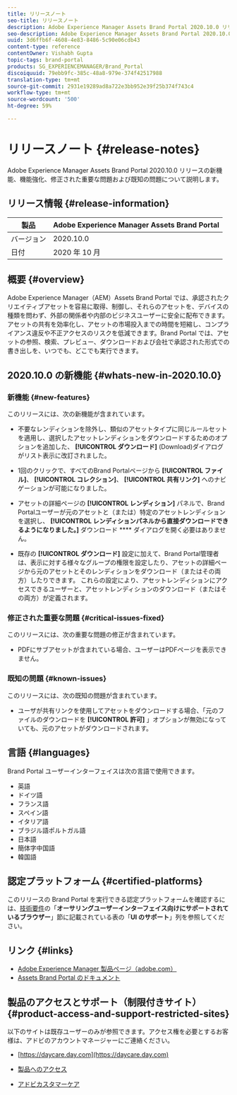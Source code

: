 ```yaml
---
title: リリースノート
seo-title: リリースノート
description: Adobe Experience Manager Assets Brand Portal 2020.10.0 リリースの機能、機能強化、修正された重要な問題および既知の問題について説明します。
seo-description: Adobe Experience Manager Assets Brand Portal 2020.10.0 リリースの機能強化、修正された重要な問題および既知の問題について説明します。
uuid: 3d6ffb6f-4608-4e83-8486-5c90e06cdb43
content-type: reference
contentOwner: Vishabh Gupta
topic-tags: brand-portal
products: SG_EXPERIENCEMANAGER/Brand_Portal
discoiquuid: 79ebb9fc-385c-48a8-979e-374f42517988
translation-type: tm+mt
source-git-commit: 2931e19289ad8a722e3bb952e39f25b374f743c4
workflow-type: tm+mt
source-wordcount: '500'
ht-degree: 59%

---
```



# リリースノート {#release-notes}

Adobe Experience Manager Assets Brand Portal 2020.10.0 リリースの新機能、機能強化、修正された重要な問題および既知の問題について説明します。

## リリース情報 {#release-information}

| 製品 | Adobe Experience Manager Assets Brand Portal |
|---|---|
| バージョン | 2020.10.0 |
| 日付 | 2020 年 10 月 |

## 概要 {#overview}

Adobe Experience Manager（AEM）Assets Brand Portal では、承認されたクリエイティブアセットを容易に取得、制御し、それらのアセットを、デバイスの種類を問わず、外部の関係者や内部のビジネスユーザーに安全に配布できます。アセットの共有を効率化し、アセットの市場投入までの時間を短縮し、コンプライアンス違反や不正アクセスのリスクを低減できます。Brand Portal では、アセットの参照、検索、プレビュー、ダウンロードおよび会社で承認された形式での書き出しを、いつでも、どこでも実行できます。

## 2020.10.0 の新機能 {#whats-new-in-2020.10.0}

### 新機能 {#new-features}

このリリースには、次の新機能が含まれています。

* 不要なレンディションを除外し、類似のアセットタイプに同じルールセットを適用し、選択したアセットレンディションをダウンロードするためのオプションを追加した、 **[!UICONTROL ダウンロード]** (Download)ダイアログがリスト表示に改訂されました。

<!--
* The new **[!UICONTROL Download]** dialog now appears with all the renditions of the selected assets or folders containing assets in a list view, wherein the Brand Portal users can apply same set of renditions for similar asset types and download the selected asset renditions. 
-->

* 1回のクリックで、すべてのBrand Portalページから **[!UICONTROL ファイル]**、 **[!UICONTROL コレクション]**、 **[!UICONTROL 共有リンク]** へのナビゲーションが可能になりました。

* アセットの詳細ページの **[!UICONTROL レンディション]** パネルで、Brand Portalユーザーが元のアセットと（または）特定のアセットレンディションを選択し、 **[!UICONTROL レンディションパネルから直接ダウンロードできるようになりました。]** ダウンロード **** ダイアログを開く必要はありません。

<!--
Brand Portal users can exclude specific renditions which are not required and directly download the original asset and its renditions from the **[!UICONTROL Renditions]** panel on the asset details page. 
-->

* 既存の **[!UICONTROL ダウンロード]** 設定に加えて、Brand Portal管理者は、表示に対する様々なグループの権限を設定したり、アセットの詳細ページから元のアセットとそのレンディションをダウンロード（またはその両方）したりできます。 これらの設定により、アセットレンディションにアクセスできるユーザーと、アセットレンディションのダウンロード（またはその両方）が定義されます。


### 修正された重要な問題 {#critical-issues-fixed}

このリリースには、次の重要な問題の修正が含まれています。

* PDFにサブアセットが含まれている場合、ユーザーはPDFページを表示できません。


### 既知の問題 {#known-issues}

このリリースには、次の既知の問題が含まれています。

* ユーザが共有リンクを使用してアセットをダウンロードする場合、「元のファイルのダウンロードを **[!UICONTROL 許可]** 」オプションが無効になっていても、元のアセットがダウンロードされます。



<!--
* Download Settings configuration to configure asset download from Brand Portal. Fast download, custom renditions, and system renditions are the available configurations. 
-->

<!--
* Document Viewer has been introduced to enhance the PDF viewing experience. New options are available for viewing the PDF files in Brand Portal.

* Advances in the asset download process which improves the Brand Portal user experience while [downloading assets from Brand Portal](brand-portal-download-assets.md). Brand Portal administrators can configure **[!UICONTROL Fast Download]**, **[!UICONTROL Custom Renditions]**, and **[!UICONTROL System Renditions]** from the **[!UICONTROL Download]** settings. 

For details, see [what's new in Brand Portal 6.4.7](whats-new.md). 

### Critical Issues Fixed {#critical-issues-fixed-647}

This release includes fixes to the following critical issues:

* The viewer users are not permitted to share link for collections but the option to share is visible to them on the product interface.

* The **[!UICONTROL Download]** button on the options bar does not list all the licensed assets of the selected folder.

* The search takes longer to show the results for certain keywords.

* The **[!UICONTROL Agree]** and **[!UICONTROL Disagree]** check boxes does not appear on bulk selection of licensed and unlicensed assets during download.

* Filter-based search shows processing on the product interface with no search result. 

* The assets do not download from share link if the shared folder contains numerous and large assets.


### Known Issues {#known-issues-647}

This release includes the following known issues:

* If multiple assets are selected, license text does not appear on clicking Terms and Conditions on the license agreement page during download using share link.   

-->

## 言語 {#languages}

Brand Portal ユーザーインターフェイスは次の言語で使用できます。

* 英語
* ドイツ語
* フランス語
* スペイン語
* イタリア語
* ブラジル語ポルトガル語
* 日本語
* 簡体字中国語
* 韓国語

## 認定プラットフォーム  {#certified-platforms}

このリリースの Brand Portal を実行できる認定プラットフォームを確認するには、[技術要件](https://helpx.adobe.com/jp/experience-manager/6-4/sites/deploying/using/technical-requirements.html)の「**オーサリングユーザーインターフェイス向けにサポートされているブラウザー**」節に記載されている表の「**UI のサポート**」列を参照してください。

## リンク {#links}

* [Adobe Experience Manager 製品ページ（adobe.com）](http://www.adobe.com/jp/marketing-cloud/experience-manager.html)
* [Assets Brand Portal のドキュメント](https://helpx.adobe.com/jp/experience-manager/brand-portal/user-guide.html)

## 製品のアクセスとサポート（制限付きサイト）{#product-access-and-support-restricted-sites}

以下のサイトは既存ユーザーのみが参照できます。アクセス権を必要とするお客様は、アドビのアカウントマネージャーにご連絡ください。

* [https://daycare.day.com](https://daycare.day.com)

* [製品へのアクセス](https://login.marketing.adobe.com)

* [アドビカスタマーケア](https://helpx.adobe.com/jp/contact.html)
